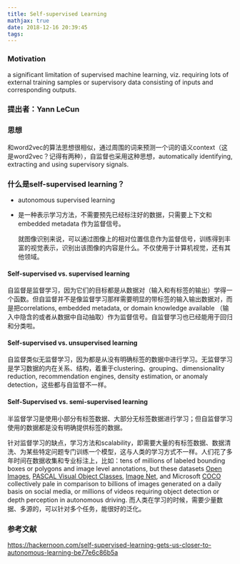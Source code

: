```yaml
---
title: Self-supervised Learning
mathjax: true
date: 2018-12-16 20:39:45
tags:
---
```


### Motivation

a significant limitation of supervised machine learning, viz. requiring lots of external training samples or supervisory data consisting of inputs and corresponding outputs.

<!-- more -->

### 提出者：Yann LeCun

### 思想

和word2vec的算法思想很相似，通过周围的词来预测一个词的语义context（这是word2vec？记得有两种），自监督也采用这种思想，automatically identifying, extracting and using supervisory signals.

### 什么是self-supervised learning？

- autonomous supervised learning

- 是一种表示学习方法，不需要预先已经标注好的数据，只需要上下文和embedded metadata 作为监督信号。

  就图像识别来说，可以通过图像上的相对位置信息作为监督信号，训练得到丰富的视觉表示，识别出该图像的内容是什么。不仅使用于计算机视觉，还有其他领域。

#### Self-supervised vs. supervised learning

​	自监督是监督学习，因为它们的目标都是从数据对（输入和有标签的输出）学得一个函数。但自监督并不是像监督学习那样需要明显的带标签的输入输出数据对，而是把correlations, embedded metadata, or domain knowledge available （输入中隐含的或者从数据中自动抽取）作为监督信号。自监督学习也已经能用于回归和分类啦。

#### Self-supervised vs. unsupervised learning

​	自监督类似无监督学习，因为都是从没有明确标签的数据中进行学习。无监督学习是学习数据的内在关系、结构，着重于clustering、grouping、dimensionality reduction, recommendation engines, density estimation, or anomaly detection，这些都与自监督不一样。

#### Self-Supervised vs. semi-supervised learning

​	半监督学习是使用小部分有标签数据、大部分无标签数据进行学习；但自监督学习使用的数据都是没有明确提供标签的数据。

​	针对监督学习的缺点，学习方法和scalability，即需要大量的有标签数据、数据清洗、为某些特定问题专门训练一个模型，这与人类的学习方式不一样。人们花了多年时间在数据收集和专业标注上，比如：tens of millions of labeled bounding boxes or polygons and image level annotations, but these datasets [Open Images](https://storage.googleapis.com/openimages/web/index.html), [PASCAL Visual Object Classes](http://host.robots.ox.ac.uk/pascal/VOC/index.html), [Image Net](http://www.image-net.org/), and Microsoft [COCO](http://cocodataset.org/) collectively pale in comparison to billions of images generated on a daily basis on social media, or millions of videos requiring object detection or depth perception in autonomous driving. 而人类在学习的时候，需要少量数据、多源的，可以针对多个任务，能很好的泛化。

### 参考文献

https://hackernoon.com/self-supervised-learning-gets-us-closer-to-autonomous-learning-be77e6c86b5a



